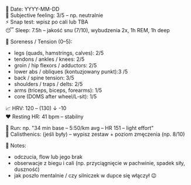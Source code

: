 📅 Date: YYYY-MM-DD  
🧠 Subjective feeling: 3/5 – np. neutralnie  
⚡ Snap test: wpisz po cali lub TBA  
😴 Sleep: 7.5h – jakość snu (7/10), wybudzenia 2x, 1h REM, 1h deep  

💪 Soreness / Tension (0–5):  
- legs (quads, hamstrings, calves): 2/5  
- tendons / ankles / knees: 2/5  
- groin / hip flexors / adductors: 2/5  
- lower abs / obliques (kontuzjowany punkt):3 /5  
- back / spine tension: 3/5  
- shoulders / traps / delts: 2/5  
- arms (triceps, biceps, forearms): 1/5  
- core (DOMS after wheel/L-sit): 1/5  

📈 HRV: 120 – (130)  ↓ -10   
❤️ Resting HR: 41 bpm – stabilny  

🏃 Run: np. "34 min base – 5:50/km avg – HR 151 – light effort"  
🧱 Calisthenics: (jeśli były) – wypisz zestaw + poziom zmęczenia (np. 8/10)  

📝 Notes:  
- odczucia, flow lub jego brak  
- obserwacje z biegu i cali (np. przyciągnięcie w pachwinie, spadek siły, duszność)  
- jak poszło mentalnie / czy silniczek w dupce się włączył 😉  

